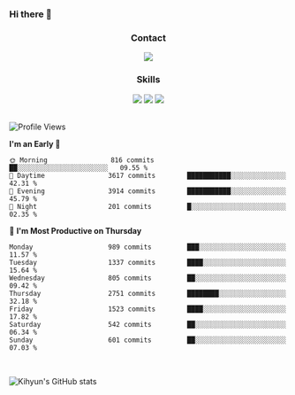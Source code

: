 ### Hi there 👋

<!--
**Key5771/Key5771** is a ✨ _special_ ✨ repository because its `README.md` (this file) appears on your GitHub profile.

Here are some ideas to get you started:

- 🔭 I’m currently working on ...
- 🌱 I’m currently learning ...
- 👯 I’m looking to collaborate on ...
- 🤔 I’m looking for help with ...
- 💬 Ask me about ...
- 📫 How to reach me: ...
- 😄 Pronouns: ...
- ⚡ Fun fact: ...
-->

<h3 align="center">Contact</h3>
<div align="center">
  <a href="mailto:ksj57715@gmail.com"><img src="https://img.shields.io/badge/Gmail-D14836?style=for-the-badge&logo=gmail&logoColor=white"/></a>
</div>

<h3 align="center">Skills</h3>
<div align="center">
  <img src="https://img.shields.io/badge/iOS-000000?style=for-the-badge&logo=ios&logoColor=white"/>
  <img src="https://img.shields.io/badge/Swift-FA7343?style=for-the-badge&logo=swift&logoColor=white"/>
  <img src="https://img.shields.io/badge/Xcode-007ACC?style=for-the-badge&logo=Xcode&logoColor=white"/>
</div>

<br>

<!--START_SECTION:waka-->
![Profile Views](http://img.shields.io/badge/Profile%20Views-0-blue)

**I'm an Early 🐤** 

```text
🌞 Morning                816 commits         ██░░░░░░░░░░░░░░░░░░░░░░░   09.55 % 
🌆 Daytime                3617 commits        ███████████░░░░░░░░░░░░░░   42.31 % 
🌃 Evening                3914 commits        ███████████░░░░░░░░░░░░░░   45.79 % 
🌙 Night                  201 commits         █░░░░░░░░░░░░░░░░░░░░░░░░   02.35 % 
```
📅 **I'm Most Productive on Thursday** 

```text
Monday                   989 commits         ███░░░░░░░░░░░░░░░░░░░░░░   11.57 % 
Tuesday                  1337 commits        ████░░░░░░░░░░░░░░░░░░░░░   15.64 % 
Wednesday                805 commits         ██░░░░░░░░░░░░░░░░░░░░░░░   09.42 % 
Thursday                 2751 commits        ████████░░░░░░░░░░░░░░░░░   32.18 % 
Friday                   1523 commits        ████░░░░░░░░░░░░░░░░░░░░░   17.82 % 
Saturday                 542 commits         ██░░░░░░░░░░░░░░░░░░░░░░░   06.34 % 
Sunday                   601 commits         ██░░░░░░░░░░░░░░░░░░░░░░░   07.03 % 
```



<!--END_SECTION:waka-->

<br>


![Kihyun's GitHub stats](https://github-readme-stats.vercel.app/api?username=key5771&show_icons=true&theme=radical)
